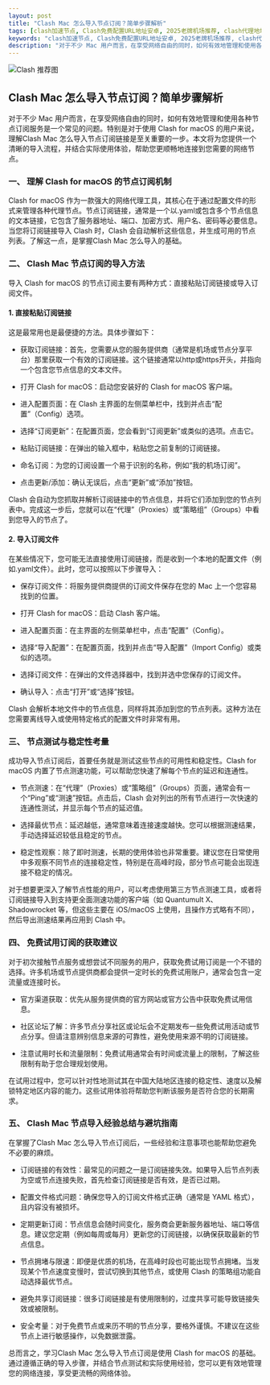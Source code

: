 ```yaml
---
layout: post
title: "Clash Mac 怎么导入节点订阅？简单步骤解析"
tags: [clash加速节点, Clash免费配置URL地址安卓, 2025老牌机场推荐, clash代理地址, 免费机场试用一小时]
keywords: "clash加速节点, Clash免费配置URL地址安卓, 2025老牌机场推荐, clash代理地址, 免费机场试用一小时"
description: "对于不少 Mac 用户而言，在享受网络自由的同时，如何有效地管理和使用各种节点订阅服务是一个常见的问题。特别是对于使用 Clash for macOS 的用户来说，理解Clash Mac 怎么导入节点订阅链接是至关重要的一步。本文将为您提供一个清晰的导入流程，并结合实际使用体验，帮助您更顺畅地连接到您需要的网络节点。"
---
```


![Clash 推荐图](https://clashjd.github.io/assets/img/一元机场订阅.png)

## Clash Mac 怎么导入节点订阅？简单步骤解析

对于不少 Mac 用户而言，在享受网络自由的同时，如何有效地管理和使用各种节点订阅服务是一个常见的问题。特别是对于使用 Clash for macOS 的用户来说，理解Clash Mac 怎么导入节点订阅链接是至关重要的一步。本文将为您提供一个清晰的导入流程，并结合实际使用体验，帮助您更顺畅地连接到您需要的网络节点。

### 一、 理解 Clash for macOS 的节点订阅机制

Clash for macOS 作为一款强大的网络代理工具，其核心在于通过配置文件的形式来管理各种代理节点。节点订阅链接，通常是一个以.yaml或包含多个节点信息的文本链接，它包含了服务器地址、端口、加密方式、用户名、密码等必要信息。当您将订阅链接导入 Clash 时，Clash 会自动解析这些信息，并生成可用的节点列表。了解这一点，是掌握Clash Mac 怎么导入的基础。

### 二、 Clash Mac 节点订阅的导入方法

导入 Clash for macOS 的节点订阅主要有两种方式：直接粘贴订阅链接或导入订阅文件。

#### 1. 直接粘贴订阅链接

这是最常用也是最便捷的方法。具体步骤如下：

- 获取订阅链接：首先，您需要从您的服务提供商（通常是机场或节点分享平台）那里获取一个有效的订阅链接。这个链接通常以http或https开头，并指向一个包含您节点信息的文本文件。

- 打开 Clash for macOS：启动您安装好的 Clash for macOS 客户端。

- 进入配置页面：在 Clash 主界面的左侧菜单栏中，找到并点击“配置”（Config）选项。

- 选择“订阅更新”：在配置页面，您会看到“订阅更新”或类似的选项。点击它。

- 粘贴订阅链接：在弹出的输入框中，粘贴您之前复制的订阅链接。

- 命名订阅：为您的订阅设置一个易于识别的名称，例如“我的机场订阅”。

- 点击更新/添加：确认无误后，点击“更新”或“添加”按钮。

Clash 会自动为您抓取并解析订阅链接中的节点信息，并将它们添加到您的节点列表中。完成这一步后，您就可以在“代理”（Proxies）或“策略组”（Groups）中看到您导入的节点了。

#### 2. 导入订阅文件

在某些情况下，您可能无法直接使用订阅链接，而是收到一个本地的配置文件（例如.yaml文件）。此时，您可以按照以下步骤导入：

- 保存订阅文件：将服务提供商提供的订阅文件保存在您的 Mac 上一个您容易找到的位置。

- 打开 Clash for macOS：启动 Clash 客户端。

- 进入配置页面：在主界面的左侧菜单栏中，点击“配置”（Config）。

- 选择“导入配置”：在配置页面，找到并点击“导入配置”（Import Config）或类似的选项。

- 选择订阅文件：在弹出的文件选择器中，找到并选中您保存的订阅文件。

- 确认导入：点击“打开”或“选择”按钮。

Clash 会解析本地文件中的节点信息，同样将其添加到您的节点列表。这种方法在您需要离线导入或使用特定格式的配置文件时非常有用。

### 三、 节点测试与稳定性考量

成功导入节点订阅后，首要任务就是测试这些节点的可用性和稳定性。Clash for macOS 内置了节点测速功能，可以帮助您快速了解每个节点的延迟和连通性。

- 节点测速：在“代理”（Proxies）或“策略组”（Groups）页面，通常会有一个“Ping”或“测速”按钮。点击后，Clash 会对列出的所有节点进行一次快速的连通性测试，并显示每个节点的延迟值。

- 选择最优节点：延迟越低，通常意味着连接速度越快。您可以根据测速结果，手动选择延迟较低且稳定的节点。

- 稳定性观察：除了即时测速，长期的使用体验也非常重要。建议您在日常使用中多观察不同节点的连接稳定性，特别是在高峰时段，部分节点可能会出现连接不稳定的情况。

对于想要更深入了解节点性能的用户，可以考虑使用第三方节点测速工具，或者将订阅链接导入到支持更全面测速功能的客户端（如 Quantumult X、Shadowrocket 等，但这些主要在 iOS/macOS 上使用，且操作方式略有不同），然后导出测速结果再应用到 Clash 中。

### 四、 免费试用订阅的获取建议

对于初次接触节点服务或想尝试不同服务的用户，获取免费试用订阅是一个不错的选择。许多机场或节点提供商都会提供一定时长的免费试用账户，通常会包含一定流量或连接时长。

- 官方渠道获取：优先从服务提供商的官方网站或官方公告中获取免费试用信息。

- 社区论坛了解：许多节点分享社区或论坛会不定期发布一些免费试用活动或节点分享。但请注意辨别信息来源的可靠性，避免使用来源不明的订阅链接。

- 注意试用时长和流量限制：免费试用通常会有时间或流量上的限制，了解这些限制有助于您合理规划使用。

在试用过程中，您可以针对性地测试其在中国大陆地区连接的稳定性、速度以及解锁特定地区内容的能力。这些试用体验将帮助您判断该服务是否符合您的长期需求。

### 五、 Clash Mac 节点导入经验总结与避坑指南

在掌握了Clash Mac 怎么导入节点订阅后，一些经验和注意事项也能帮助您避免不必要的麻烦。

- 订阅链接的有效性：最常见的问题之一是订阅链接失效。如果导入后节点列表为空或节点连接失败，首先检查订阅链接是否有效，是否已过期。

- 配置文件格式问题：确保您导入的订阅文件格式正确（通常是 YAML 格式），且内容没有被损坏。

- 定期更新订阅：节点信息会随时间变化，服务商会更新服务器地址、端口等信息。建议您定期（例如每周或每月）更新您的订阅链接，以确保获取最新的节点信息。

- 节点拥堵与限速：即便是优质的机场，在高峰时段也可能出现节点拥堵。当发现某个节点速度变慢时，尝试切换到其他节点，或使用 Clash 的策略组功能自动选择最优节点。

- 避免共享订阅链接：很多订阅链接是有使用限制的，过度共享可能导致链接失效或被限制。

- 安全考量：对于免费节点或来历不明的节点分享，要格外谨慎。不建议在这些节点上进行敏感操作，以免数据泄露。

总而言之，学习Clash Mac 怎么导入节点订阅是使用 Clash for macOS 的基础。通过遵循正确的导入步骤，并结合节点测试和实际使用经验，您可以更有效地管理您的网络连接，享受更流畅的网络体验。